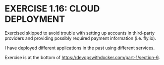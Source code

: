 # EXERCISE 1.16: CLOUD DEPLOYMENT
Exercised skipped to avoid trouble with setting up accounts in third-party providers and providing possibly required payment information (i.e. fly.io).

I have deployed different applications in the past using different services.

Exercise is at the bottom of https://devopswithdocker.com/part-1/section-6.